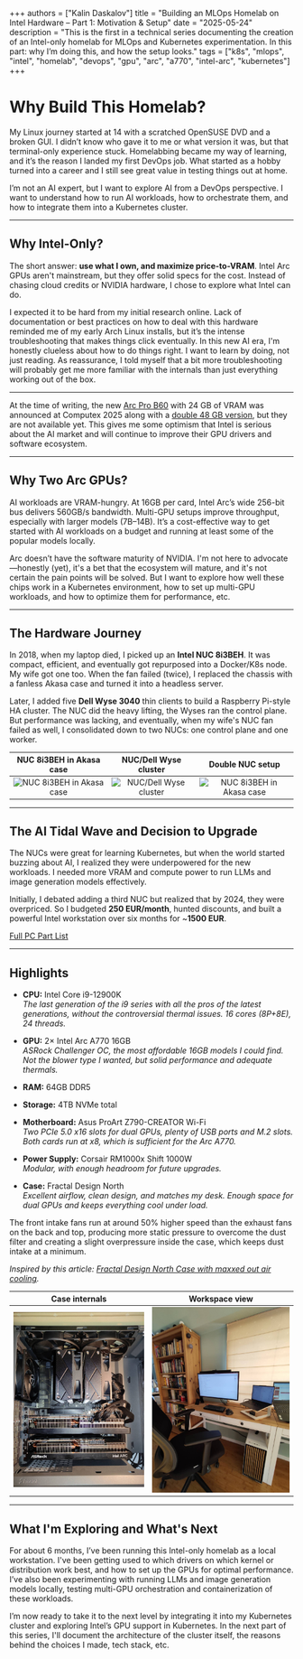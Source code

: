 +++
authors = ["Kalin Daskalov"]
title = "Building an MLOps Homelab on Intel Hardware – Part 1: Motivation & Setup"
date = "2025-05-24"
description = "This is the first in a technical series documenting the creation of an Intel-only homelab for MLOps and Kubernetes experimentation. In this part: why I’m doing this, and how the setup looks."
tags = ["k8s", "mlops", "intel", "homelab", "devops", "gpu", "arc", "a770", "intel-arc", "kubernetes"]
+++

# Why Build This Homelab?

My Linux journey started at 14 with a scratched OpenSUSE DVD and a broken GUI. I didn’t know who gave it to me or what version it was, but that terminal-only experience stuck. Homelabbing became my way of learning, and it’s the reason I landed my first DevOps job. What started as a hobby turned into a career and I still see great value in testing things out at home.

I’m not an AI expert, but I want to explore AI from a DevOps perspective. I want to understand how to run AI workloads, how to orchestrate them, and how to integrate them into a Kubernetes cluster.

---

## Why Intel-Only?

The short answer: **use what I own, and maximize price-to-VRAM**. Intel Arc GPUs aren't mainstream, but they offer solid specs for the cost. Instead of chasing cloud credits or NVIDIA hardware, I chose to explore what Intel can do.

I expected it to be hard from my initial research online. Lack of documentation or best practices on how to deal with this hardware reminded me of my early Arch Linux installs, but it’s the intense troubleshooting that makes things click eventually. In this new AI era, I'm honestly clueless about how to do things right. I want to learn by doing, not just reading. As reassurance, I told myself that a bit more troubleshooting will probably get me more familiar with the internals than just everything working out of the box.

---

At the time of writing, the new [Arc Pro B60](https://www.intel.com/content/www/us/en/products/sku/243916/intel-arc-pro-b60-graphics/specifications.html) with 24 GB of VRAM was announced at Computex 2025 along with a [double 48 GB version](https://www.maxsun.com/blogs/maxsun-motherboard/maxsun-unveils-intel-arc-pro-b60-dual-48g-turbo-at-computex-2025), but they are not available yet. This gives me some optimism that Intel is serious about the AI market and will continue to improve their GPU drivers and software ecosystem.

---

## Why Two Arc GPUs?

AI workloads are VRAM-hungry. At 16GB per card, Intel Arc’s wide 256-bit bus delivers 560GB/s bandwidth. Multi-GPU setups improve throughput, especially with larger models (7B–14B). It’s a cost-effective way to get started with AI workloads on a budget and running at least some of the popular models locally.

Arc doesn’t have the software maturity of NVIDIA. I'm not here to advocate—honestly (yet), it's a bet that the ecosystem will mature, and it's not certain the pain points will be solved. But I want to explore how well these chips work in a Kubernetes environment, how to set up multi-GPU workloads, and how to optimize them for performance, etc.

---

## The Hardware Journey

In 2018, when my laptop died, I picked up an **Intel NUC 8i3BEH**. It was compact, efficient, and eventually got repurposed into a Docker/K8s node. My wife got one too. When the fan failed (twice), I replaced the chassis with a fanless Akasa case and turned it into a headless server.

Later, I added five **Dell Wyse 3040** thin clients to build a Raspberry Pi-style HA cluster. The NUC did the heavy lifting, the Wyses ran the control plane. But performance was lacking, and eventually, when my wife's NUC fan failed as well, I consolidated down to two NUCs: one control plane and one worker.

| NUC 8i3BEH in Akasa case | NUC/Dell Wyse cluster | Double NUC setup |
|:------------------------:|:---------------------:|:----------------:|
| ![NUC 8i3BEH in Akasa case](nuc-open.jpg) | ![NUC/Dell Wyse cluster](3dell-1nuc.jpg) | ![NUC 8i3BEH in Akasa case](2nuc.jpg) |

---

## The AI Tidal Wave and Decision to Upgrade

The NUCs were great for learning Kubernetes, but when the world started buzzing about AI, I realized they were underpowered for the new workloads. I needed more VRAM and compute power to run LLMs and image generation models effectively.

Initially, I debated adding a third NUC but realized that by 2024, they were overpriced. So I budgeted **250 EUR/month**, hunted discounts, and built a powerful Intel workstation over six months for ~**1500 EUR**.

[Full PC Part List](https://pcpartpicker.com/list/gkqsLc)

---

## Highlights

- **CPU:** Intel Core i9-12900K  
  _The last generation of the i9 series with all the pros of the latest generations, without the controversial thermal issues. 16 cores (8P+8E), 24 threads._

- **GPU:** 2× Intel Arc A770 16GB  
  _ASRock Challenger OC, the most affordable 16GB models I could find. Not the blower type I wanted, but solid performance and adequate thermals._

- **RAM:** 64GB DDR5

- **Storage:** 4TB NVMe total

- **Motherboard:** Asus ProArt Z790-CREATOR Wi-Fi  
  _Two PCIe 5.0 x16 slots for dual GPUs, plenty of USB ports and M.2 slots. Both cards run at x8, which is sufficient for the Arc A770._

- **Power Supply:** Corsair RM1000x Shift 1000W  
  _Modular, with enough headroom for future upgrades._

- **Case:** Fractal Design North  
  _Excellent airflow, clean design, and matches my desk. Enough space for dual GPUs and keeps everything cool under load._

The front intake fans run at around 50% higher speed than the exhaust fans on the back and top, producing more static pressure to overcome the dust filter and creating a slight overpressure inside the case, which keeps dust intake at a minimum.

_Inspired by this article: [Fractal Design North Case with maxxed out air cooling](https://www.reddit.com/r/FractalDesign/comments/15naud4/fractal_design_north_case_with_maxxed_out_air/)._

| Case internals | Workspace view |
|:--------------:|:-------------:|
| ![Case internals](arc-front.jpeg) | ![Workspace view](desk.png) |

---

## What I'm Exploring and What's Next

For about 6 months, I’ve been running this Intel-only homelab as a local workstation. I've been getting used to which drivers on which kernel or distribution work best, and how to set up the GPUs for optimal performance. I’ve also been experimenting with running LLMs and image generation models locally, testing multi-GPU orchestration and containerization of these workloads.

I’m now ready to take it to the next level by integrating it into my Kubernetes cluster and exploring Intel’s GPU support in Kubernetes. In the next part of this series, I'll document the architecture of the cluster itself, the reasons behind the choices I made, tech stack, etc.